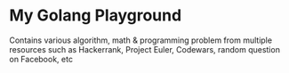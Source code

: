 # My Golang Playground

Contains various algorithm, math & programming problem from multiple resources such as Hackerrank, Project Euler, Codewars, random question on Facebook, etc
